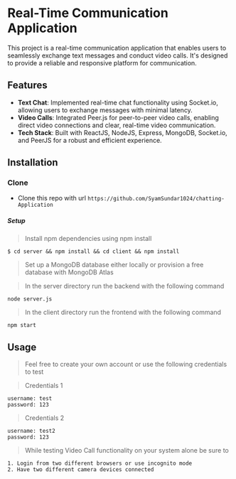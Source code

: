 # Real-Time Communication Application

This project is a real-time communication application that enables users to seamlessly exchange text messages and conduct video calls. It's designed to provide a reliable and responsive platform for communication.

## Features

- **Text Chat**: Implemented real-time chat functionality using Socket.io, allowing users to exchange messages with minimal latency.
- **Video Calls**: Integrated Peer.js for peer-to-peer video calls, enabling direct video connections and clear, real-time video communication.
- **Tech Stack**: Built with ReactJS, NodeJS, Express, MongoDB, Socket.io, and PeerJS for a robust and efficient experience.

## Installation

### Clone

- Clone this repo with url `https://github.com/SyamSundar1024/chatting-Application`

##### Setup

> Install npm dependencies using npm install

```
$ cd server && npm install && cd client && npm install

```

> Set up a MongoDB database either locally or provision a free database with MongoDB Atlas

> In the server directory run the backend with the following command

```
node server.js
```

> In the client directory run the frontend with the following command

```
npm start
```
## Usage

> Feel free to create your own account or use the following credentials to test

> Credentials 1
```
username: test
password: 123
```
> Credentials 2
```
username: test2
password: 123
```

> While testing Video Call functionality on your system alone be sure to

```
1. Login from two different browsers or use incognito mode
2. Have two different camera devices connected
```
